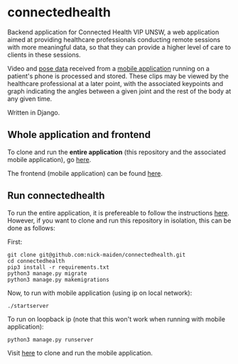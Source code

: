 # connectedhealth
Backend application for Connected Health VIP UNSW, a web application aimed at providing healthcare professionals conducting remote sessions with more meaningful data, so that they can provide a higher level of care to clients in these sessions.

Video and [pose data](https://viso.ai/deep-learning/pose-estimation-ultimate-overview) received from a [mobile application](https://github.com/realRickyNguyen/ExpoCAMwithTensor) running on a patient's phone is processed and stored. These clips may be viewed by the healthcare professional at a later point, with the associated keypoints and graph indicating the angles between a given joint and the rest of the body at any given time.

Written in Django.

## Whole application and frontend
To clone and run the **entire application** (this repository and the associated mobile application), go [here](https://github.com/SIXRIP7ER/connectedHealthApp).

The frontend (mobile application) can be found [here](https://github.com/realRickyNguyen/ExpoCAMwithTensor).

## Run connectedhealth
To run the entire application, it is prefereable to follow the instructions [here](https://github.com/SIXRIP7ER/connectedHealthApp). However, if you want to clone and run this repository in isolation, this can be done as follows:

First:
```
git clone git@github.com:nick-maiden/connectedhealth.git
cd connectedhealth
pip3 install -r requirements.txt
python3 manage.py migrate
python3 manage.py makemigrations
```

Now, to run with mobile application (using ip on local network):
```
./startserver
```

To run on loopback ip (note that this won't work when running with mobile application):
```
python3 manage.py runserver
```

Visit [here](https://github.com/realRickyNguyen/ExpoCAMwithTensor) to clone and run the mobile application.
